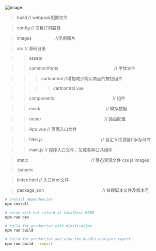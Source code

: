  ![image](https://github.com/wl001/vue2-elm/blob/master/images/elm.gif)
 
> build                                                       // webpack配置文件

> config                                                      // 项目打包路径

> images                                                      //示例图片
 
> src                                                         // 源码目录

>> assets

>> common/fonts                                               // 字体文件

>>> cartcontrol                                               //增加减少购买商品的按钮组件

>>>> cartcontrol.vue

>> components                                                 // 组件

>> mock                                                       // 模拟数据

>> router                                                     // 路由配置

>> App.vue                                                    // 页面入口文件

>> filter.js                                                  // 自定义过滤器和js存储库

>> main.js                                                    // 程序入口文件，加载各种公共组件

> static                                                      // 静态资源文件 css js images

> .babelrc

> index.html                                                   // 入口html文件

> package.json                                                 // 依赖脚本文件及版本号






``` bash
# install dependencies
npm install

# serve with hot reload at localhost:8080
npm run dev

# build for production with minification
npm run build

# build for production and view the bundle analyzer report
npm run build --report
```

